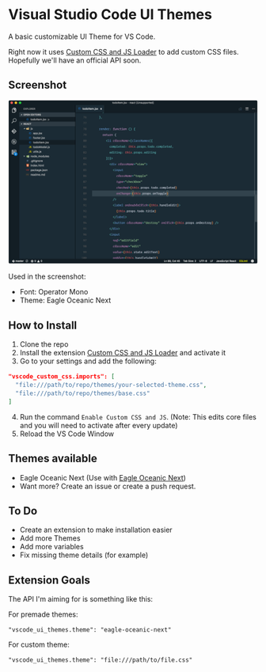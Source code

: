 # Visual Studio Code UI Themes

A basic customizable UI Theme for VS Code.

Right now it uses [Custom CSS and JS Loader](https://marketplace.visualstudio.com/items?itemName=be5invis.vscode-custom-css) to add custom CSS files. Hopefully we'll have an official API soon.

## Screenshot

![](https://raw.githubusercontent.com/edenstrom/vscode-ui-themes/master/screenshots/eagle-oceanic-next.png)

Used in the screenshot:
- Font: Operator Mono
- Theme: Eagle Oceanic Next

## How to Install

1. Clone the repo
2. Install the extension [Custom CSS and JS Loader](https://marketplace.visualstudio.com/items?itemName=be5invis.vscode-custom-css) and activate it
3. Go to your settings and add the following:
```json
"vscode_custom_css.imports": [
  "file:///path/to/repo/themes/your-selected-theme.css",
  "file:///path/to/repo/themes/base.css"
]
```
4. Run the command `Enable Custom CSS and JS`.
  (Note: This edits core files and you will need to activate after every update)
5. Reload the VS Code Window

## Themes available

- Eagle Oceanic Next (Use with [Eagle Oceanic Next](https://marketplace.visualstudio.com/items?itemName=graf009.Eagle-Oceanic-Next))
- Want more? Create an issue or create a push request.

## To Do

- Create an extension to make installation easier
- Add more Themes
- Add more variables
- Fix missing theme details (for example)

## Extension Goals

The API I'm aiming for is something like this:

For premade themes:
```
"vscode_ui_themes.theme": "eagle-oceanic-next"
```

For custom theme:
```
"vscode_ui_themes.theme": "file:///path/to/file.css"
```
